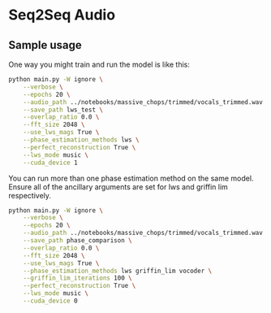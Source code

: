 # Seq2Seq Audio

## Sample usage

One way you might train and run the model is like this:
```bash
python main.py -W ignore \
    --verbose \
    --epochs 20 \
    --audio_path ../notebooks/massive_chops/trimmed/vocals_trimmed.wav \
    --save_path lws_test \
    --overlap_ratio 0.0 \
    --fft_size 2048 \
    --use_lws_mags True \
    --phase_estimation_methods lws \
    --perfect_reconstruction True \
    --lws_mode music \
    --cuda_device 1 
```

You can run more than one phase estimation method on the same model. Ensure all of the ancillary arguments are set for lws and griffin lim respectively.
```bash
python main.py -W ignore \
    --verbose \
    --epochs 20 \
    --audio_path ../notebooks/massive_chops/trimmed/vocals_trimmed.wav \
    --save_path phase_comparison \
    --overlap_ratio 0.0 \
    --fft_size 2048 \
    --use_lws_mags True \
    --phase_estimation_methods lws griffin_lim vocoder \
    --griffin_lim_iterations 100 \
    --perfect_reconstruction True \
    --lws_mode music \
    --cuda_device 0
```